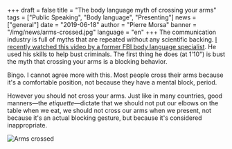 +++
draft = false
title = "The body language myth of crossing your arms"
tags = ["Public Speaking", "Body language", "Presenting"]
news = ["general"]
date = "2019-06-18"
author = "Pierre Morsa"
banner = "/img/news/arms-crossed.jpg"
language = "en"
+++
The communication industry is full of myths that are repeated without any scientific backing. [I recently watched this video by a former FBI body language specialist](https://video.wired.com/watch/tradecraft-body-language). He used his skills to help bust criminals. The first thing he does (at 1'10") is bust the myth that crossing your arms is a blocking behavior.

Bingo. I cannot agree more with this. Most people cross their arms because it's a comfortable position, not because they have a mental block, period.

However you should not cross your arms. Just like in many countries, good manners—the *etiquette*—dictate that we should not put our elbows on the table when we eat, we should not cross our arms when we present, not because it's an actual blocking gesture, but because it's considered inappropriate.

![Arms crossed](/img/news/arms-crossed.jpg)
